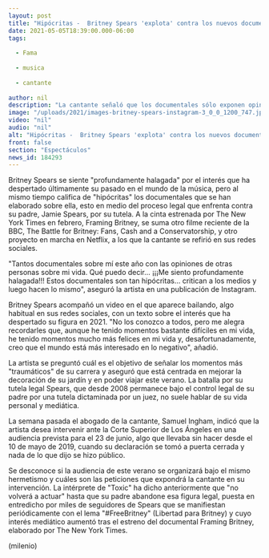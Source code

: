 ```yaml
---
layout: post
title: "Hipócritas -  Britney Spears 'explota' contra los nuevos documentales sobre ella"
date: 2021-05-05T18:39:00.000-06:00
tags:
  
  - Fama
  
  - musica
  
  - cantante
  
author: nil
description: "La cantante señaló que los documentales sólo exponen opiniones de personas ajenas a su vida y hacen lo mismo que lo medios a los que supuestamente critican. "
image: "/uploads/2021/images-britney-spears-instagram-3_0_0_1200_747.jpg"
video: "nil"
audio: "nil"
alt: "Hipócritas -  Britney Spears 'explota' contra los nuevos documentales sobre ella"
front: false
section: "Espectáculos"
news_id: 184293
---
```


Britney Spears se siente "profundamente halagada" por el interés que ha despertado últimamente su pasado en el mundo de la música, pero al mismo tiempo califica de "hipócritas" los documentales que se han elaborado sobre ella, esto en medio del proceso legal que enfrenta contra su padre, Jamie Spears, por su tutela. A la cinta estrenada por The New York Times en febrero, Framing Britney, se suma otro filme reciente de la BBC, The Battle for Britney: Fans, Cash and a Conservatorship, y otro proyecto en marcha en Netflix, a los que la cantante se refirió en sus redes sociales. 

"Tantos documentales sobre mí este año con las opiniones de otras personas sobre mi vida. Qué puedo decir... ¡¡¡Me siento profundamente halagada!!! Estos documentales son tan hipócritas... critican a los medios y luego hacen lo mismo", aseguró la artista en una publicación de Instagram. 

Britney Spears acompañó un video en el que aparece bailando, algo habitual en sus redes sociales, con un texto sobre el interés que ha despertado su figura en 2021. "No los conozco a todos, pero me alegra recordarles que, aunque he tenido momentos bastante difíciles en mi vida, he tenido momentos mucho más felices en mi vida y, desafortunadamente, creo que el mundo está más interesado en lo negativo", añadió.

La artista se preguntó cuál es el objetivo de señalar los momentos más "traumáticos" de su carrera y aseguró que está centrada en mejorar la decoración de su jardín y en poder viajar este verano. La batalla por su tutela legal Spears, que desde 2008 permanece bajo el control legal de su padre por una tutela dictaminada por un juez, no suele hablar de su vida personal y mediática. 

La semana pasada el abogado de la cantante, Samuel Ingham, indicó que la artista desea intervenir ante la Corte Superior de Los Ángeles en una audiencia prevista para el 23 de junio, algo que llevaba sin hacer desde el 10 de mayo de 2019, cuando su declaración se tomó a puerta cerrada y nada de lo que dijo se hizo público.  

Se desconoce si la audiencia de este verano se organizará bajo el mismo hermetismo y cuáles son las peticiones que expondrá la cantante en su intervención. La intérprete de "Toxic" ha dicho anteriormente que "no volverá a actuar" hasta que su padre abandone esa figura legal, puesta en entredicho por miles de seguidores de Spears que se manifiestan periódicamente con el lema "#FreeBritney" (Libertad para Britney) y cuyo interés mediático aumentó tras el estreno del documental Framing Britney, elaborado por The New York Times.  

(milenio)